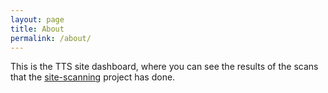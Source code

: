 ```yaml
---
layout: page
title: About
permalink: /about/
---
```


This is the TTS site dashboard, where you can see the results of the scans
that the <a href="https://github.com/18F/site-scanning">site-scanning</a> project has done.
